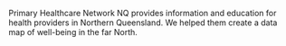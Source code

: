 Primary Healthcare Network NQ provides information and education for health providers in Northern Queensland. We helped them create a data map of well-being in the far North.
